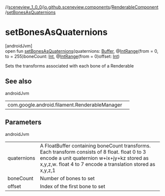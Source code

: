 //[sceneview_1_0_0](../../../index.md)/[io.github.sceneview.components](../index.md)/[RenderableComponent](index.md)/[setBonesAsQuaternions](set-bones-as-quaternions.md)

# setBonesAsQuaternions

[androidJvm]\
open fun [setBonesAsQuaternions](set-bones-as-quaternions.md)(quaternions: [Buffer](https://developer.android.com/reference/kotlin/java/nio/Buffer.html), @[IntRange](https://developer.android.com/reference/kotlin/androidx/annotation/IntRange.html)(from = 0, to = 255)boneCount: [Int](https://kotlinlang.org/api/latest/jvm/stdlib/kotlin/-int/index.html), @[IntRange](https://developer.android.com/reference/kotlin/androidx/annotation/IntRange.html)(from = 0)offset: [Int](https://kotlinlang.org/api/latest/jvm/stdlib/kotlin/-int/index.html))

Sets the transforms associated with each bone of a Renderable

## See also

androidJvm

| | |
|---|---|
| com.google.android.filament.RenderableManager |  |

## Parameters

androidJvm

| | |
|---|---|
| quaternions | A FloatBuffer containing boneCount transforms. Each transform consists of 8 float. float 0 to 3 encode a unit quaternion w+ix+jy+kz stored as x,y,z,w. float 4 to 7 encode a translation stored as x,y,z,1 |
| boneCount | Number of bones to set |
| offset | Index of the first bone to set |
